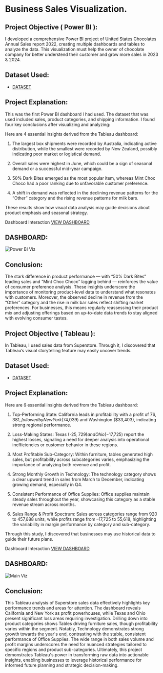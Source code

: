 # Business Sales Visualization.

## Project Objective ( Power BI ):
I developed a comprehensive Power BI project of United States Chocolates Annual Sales report 2022, creating multiple dashboards and tables to analyze the data. This visualization must help the owner of chocolate company for better understend their customer and grow more sales in 2023 & 2024.

## Dataset Used:
- <a href="https://github.com/saifulislamwork/Data-Analyst-Project-With-Power-BI./blob/main/Sample%20Data%20Power%20BI.xlsx"> DATASET </a>

## Project Explanation:
This was the first Power BI dashboard I had used. The dataset that was used included sales, product categories, and shipping information. I found four key conclusions after visualizing and analyzing:

Here are 4 essential insights derived from the Tableau dashboard:
1. The largest box shipments were recorded by Australia, indicating active distribution, while the smallest were recorded by New Zealand, possibly indicating poor market or logistical demand.

2. Overall sales were highest in June, which could be a sign of seasonal demand or a successful mid-year campaign.

3. 50% Dark Bites emerged as the most popular item, whereas Mint Choc Choco had a poor ranking due to unfavorable customer preference.

4. A shift in demand was reflected in the declining revenue patterns for the “Other” category and the rising revenue patterns for milk bars.

These results show how visual data analysis may guide decisions about product emphasis and seasonal strategy.

Dashboard Interaction <a href="https://github.com/saifulislamwork/Data-Analyst-Project-With-Power-BI./blob/main/Power%20BI%20Viz.jpg"> VIEW DASHBOARD </a>

## DASHBOARD:

![Power BI Viz](https://github.com/user-attachments/assets/46920a6f-3fb7-4a02-8e75-aa3e21723134)

## Conclusion:

The stark difference in product performance — with “50% Dark Bites” leading sales and “Mint Choc Choco” lagging behind — reinforces the value of consumer preference analysis. These insights underscore the importance of monitoring product-level data to understand what resonates with customers. Moreover, the observed decline in revenue from the “Other” category and the rise in milk bar sales reflect shifting market preferences. For businesses, this means regularly reassessing their product mix and adjusting offerings based on up-to-date data trends to stay aligned with evolving consumer tastes.






## Project Objective ( Tableau ):  

In Tableau, I used sales data from Superstore. Through it, I discovered that Tableau’s visual storytelling feature may easily uncover trends.

## Dataset Used:

- <a href="https://github.com/saifulislamwork/Data-Analyst-Project-With-Power-BI./blob/main/Sample%20-%20Superstore.xls"> DATASET </a>

## Project Explanation:

Here are 6 essential insights derived from the Tableau dashboard:

1. Top-Performing State:
California leads in profitability with a profit of $76,381, followed by New York ($74,039) and Washington ($33,403), indicating strong regional performance.

2. Loss-Making States:
Texas (-$25,729) and Ohio (-$17,725) report the highest losses, signaling a need for deeper analysis into operational inefficiencies or customer behavior in these regions.

3. Most Profitable Sub-Category:
Within furniture, tables generated high sales, but profitability across subcategories varies, emphasizing the importance of analyzing both revenue and profit.

4. Strong Monthly Growth in Technology:
The technology category shows a clear upward trend in sales from March to December, indicating growing demand, especially in Q4.

5. Consistent Performance of Office Supplies:
Office supplies maintain steady sales throughout the year, showcasing this category as a stable revenue stream across months.

6. Sales Range & Profit Spectrum:
Sales across categories range from 920 to 457,688 units, while profits range from –17,725 to 55,618, highlighting the variability in margin performance by category and sub-category.

Through this study, I discovered that businesses may use historical data to guide their future plans.

Dashboard Interaction <a href="https://github.com/saifulislamwork/Data-Analyst-Project-With-Power-BI./blob/main/Main%20Viz.jpg"> VIEW DASHBOARD </a>


## DASHBOARD:

![Main Viz](https://github.com/user-attachments/assets/1f86afaf-decf-4c2d-ad94-f8e1f640bcea)

## Conclusion:

This Tableau analysis of Superstore sales data effectively highlights key performance trends and areas for attention. The dashboard reveals California and New York as profit powerhouses, while Texas and Ohio present significant loss areas requiring investigation. Drilling down into product categories shows Tables driving furniture sales, though profitability varies within the segment. Notably, Technology demonstrates strong growth towards the year's end, contrasting with the stable, consistent performance of Office Supplies. The wide range in both sales volume and profit margins underscores the need for nuanced strategies tailored to specific regions and product sub-categories. Ultimately, this project demonstrates Tableau's power in transforming raw data into actionable insights, enabling businesses to leverage historical performance for informed future planning and strategic decision-making.

